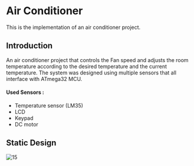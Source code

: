 # Air Conditioner
This is the implementation of an air conditioner project.

## Introduction 
An air conditioner project that controls the Fan speed and adjusts the room temperature according to the desired temperature and the current temperature. 
The system was designed using multiple sensors that all interface with ATmega32 MCU.
#### Used Sensors : 
- Temperature sensor (LM35) 
- LCD
- Keypad
- DC motor 

## Static Design 
![15](https://user-images.githubusercontent.com/84600209/151045940-83096f39-d5f8-450b-8b8f-041bb1c7c6ac.png)
